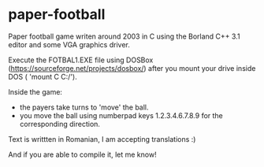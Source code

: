 # paper-football
Paper football game writen around 2003 in C using the Borland C++ 3.1 editor and some VGA graphics driver.

Execute the FOTBAL1.EXE file using DOSBox (https://sourceforge.net/projects/dosbox/) after you mount your drive inside DOS ( 'mount C C:/').

Inside the game:

- the payers take turns to 'move' the ball.
- you move the ball using numberpad keys 1.2.3.4.6.7.8.9 for the corresponding direction.

Text is writtten in Romanian, I am accepting translations :)

And if you are able to compile it, let me know!
